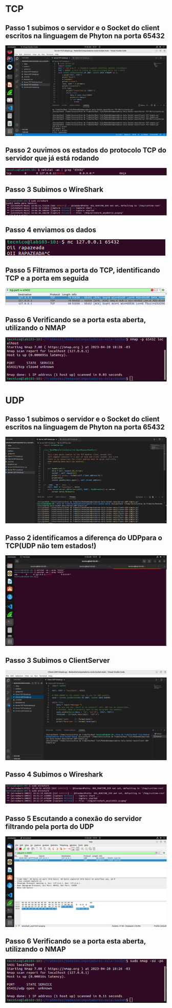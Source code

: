 <h1>TCP</h1>

<h2>Passo 1 subimos o servidor e o Socket do client escritos na linguagem de Phyton na porta 65432</h2>

![Subindo Servidor TCP e subindo o socket do client TCP ](./redes/passo1Tcp.png)

<h2>Passo 2 ouvimos os estados do protocolo TCP do servidor que já está rodando</h2>

![Escutando os estados do servidor TCP SingleClient](./redes/Passo2Tcp.png)

<h2>Passo 3 Subimos o WireShark</h2>

![Subindo o WireShark](./redes/Passo3Tcp.png)

<h2>Passo 4 enviamos os dados</h2>

![Enviando dados](./redes/passo4Tcp.png)

<h2>Passo 5 Filtramos a porta do TCP, identificando TCP e a porta em seguida</h2>

![Filtrando o TCP e identificando o Tree way do protocolo Tcp](./redes/Passo5Tcp.png)

<h2>Passo 6 Verificando se a porta esta aberta, utilizando o NMAP </h2>

![Verificando a porta](./redes/NmapTcp.png)



<h1>UDP</h1>

<h2>Passo 1 subimos o servidor e o Socket do client escritos na linguagem de Phyton na porta 65432</h2>

![Subindo Servidor TCP e subindo o socket do client TCP ](./redes/Passo1Udp.png)

<h2>Passo 2 identificamos a diferença do UDPpara o TCP(UDP não tem estados!)</h2>

![Vendo a diferença](./redes/Passo2Udp.png)

<h2>Passo 3 Subimos o ClientServer</h2>

![Subindo o ClientServer](./redes/Passo3Udp.png)

<h2>Passo 4 Subimos o Wireshark</h2>

![Subindo o WireShark](./redes/Passo4Udp.png)

<h2>Passo 5 Escutando a conexão do servidor filtrando pela porta do UDP</h2>

![Filtrando o UDP](./redes/Passo5Udp.png)

<h2>Passo 6 Verificando se a porta esta aberta, utilizando o NMAP </h2>

![Verificando a porta](./redes/NmapUdp.png)